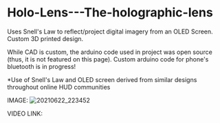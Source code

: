 # Holo-Lens---The-holographic-lens
Uses Snell's Law to reflect/project digital imagery from an OLED Screen. Custom 3D printed design.

While CAD is custom, the arduino code used in project was open source (thus, it is not featured on this page). Custom arduino code for phone's bluetooth is in progress!

*Use of Snell's Law and OLED screen derived from similar designs throughout online HUD communities

IMAGE:
![20210622_223452](https://user-images.githubusercontent.com/59476460/123036543-40890a00-d3bb-11eb-9724-2f1b1e639f98.jpg)


VIDEO LINK:
